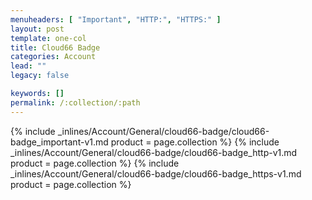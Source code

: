 ```yaml
---
menuheaders: [ "Important", "HTTP:", "HTTPS:" ]
layout: post
template: one-col
title: Cloud66 Badge
categories: Account
lead: ""
legacy: false

keywords: []
permalink: /:collection/:path
---
```





<a href="#important"></a>{% include _inlines/Account/General/cloud66-badge/cloud66-badge_important-v1.md  product = page.collection %}
<a href="#http"></a>{% include _inlines/Account/General/cloud66-badge/cloud66-badge_http-v1.md  product = page.collection %}
<a href="#https"></a>{% include _inlines/Account/General/cloud66-badge/cloud66-badge_https-v1.md  product = page.collection %}